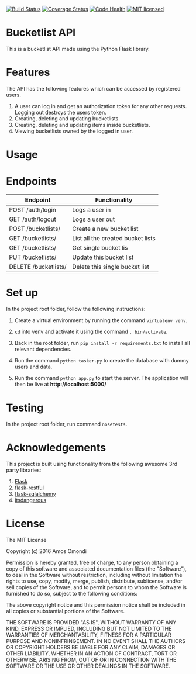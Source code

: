 [![Build Status](https://travis-ci.org/andela-aomondi/bucketlist-api.svg?branch=develop)](https://travis-ci.org/andela-aomondi/bucketlist-api)
[![Coverage Status](https://coveralls.io/repos/github/andela-aomondi/bucketlist-api/badge.svg?branch=develop)](https://coveralls.io/github/andela-aomondi/bucketlist-api?branch=develop)
[![Code Health](https://landscape.io/github/andela-aomondi/bucketlist-api/develop/landscape.svg?style=flat)](https://landscape.io/github/andela-aomondi/bucketlist-api/develop)
[![MIT licensed](https://img.shields.io/badge/license-MIT-blue.svg)](https://raw.githubusercontent.com/hyperium/hyper/master/LICENSE)

# Bucketlist API

This is a bucketlist API made using the Python Flask library.

# Features
The API has the following features which can be accessed by registered users.

  1. A user can log in and get an authorization token for any other requests.
    Logging out destroys the users token.
  2. Creating, deleting and updating bucketlists.
  3. Creating, deleting and updating items inside bucketlists.
  4. Viewing bucketlists owned by the logged in user.

# Usage

# Endpoints

| Endpoint             	| Functionality                     	|
|----------------------	|-----------------------------------	|
| POST /auth/login     	| Logs a user in                    	|
| GET /auth/logout     	| Logs a user out                   	|
| POST /bucketlists/   	| Create a new bucket list          	|
| GET /bucketlists/    	| List all the created bucket lists 	|
| GET /bucketlists/    	| Get single bucket lis             	|
| PUT /bucketlists/    	| Update this bucket list           	|
| DELETE /bucketlists/ 	| Delete this single bucket list    	|


# Set up

In the project root folder, follow the following instructions:

  1. Create a virtual environment by running the command `virtualenv venv`.

  2. `cd` into venv and activate it using the command `. bin/activate`.

  3. Back in the root folder, run `pip install -r requirements.txt` to install
  all relevant dependencies.

  4. Run the command `python tasker.py` to create the database with dummy users
  and data.

  5. Run the command `python app.py` to start the server. The application will
  then be live at **http://localhost:5000/**

# Testing

In the project root folder, run command `nosetests`.

# Acknowledgements

This project is built using functionality from the following awesome 3rd party libraries:

  1. [Flask](http://flask.pocoo.org/)
  2. [flask-restful](http://flask-restful-cn.readthedocs.org/en/0.3.4/)
  3. [flask-sqlalchemy](http://flask-sqlalchemy.pocoo.org/2.1/)
  4. [itsdangerous](http://pythonhosted.org/itsdangerous/)

# License

The MIT License

Copyright (c) 2016 Amos Omondi

Permission is hereby granted, free of charge, to any person obtaining a copy
of this software and associated documentation files (the "Software"), to deal
in the Software without restriction, including without limitation the rights
to use, copy, modify, merge, publish, distribute, sublicense, and/or sell
copies of the Software, and to permit persons to whom the Software is
furnished to do so, subject to the following conditions:

The above copyright notice and this permission notice shall be included in
all copies or substantial portions of the Software.

THE SOFTWARE IS PROVIDED "AS IS", WITHOUT WARRANTY OF ANY KIND, EXPRESS OR
IMPLIED, INCLUDING BUT NOT LIMITED TO THE WARRANTIES OF MERCHANTABILITY,
FITNESS FOR A PARTICULAR PURPOSE AND NONINFRINGEMENT. IN NO EVENT SHALL THE
AUTHORS OR COPYRIGHT HOLDERS BE LIABLE FOR ANY CLAIM, DAMAGES OR OTHER
LIABILITY, WHETHER IN AN ACTION OF CONTRACT, TORT OR OTHERWISE, ARISING FROM,
OUT OF OR IN CONNECTION WITH THE SOFTWARE OR THE USE OR OTHER DEALINGS IN
THE SOFTWARE.
